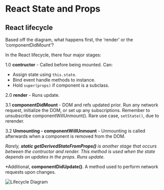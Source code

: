 # React State and Props

## React lifecycle

Based off the diagram, what happens first, the ‘render’ or the ‘componentDidMount’?

In the React lifecycle, there four major stages:

1.0 **contructor** - Called before being mounted. 
  Can:
  - Assign state using `this.state`.
  - Bind event handle methods to instance.
  - Hold `super(props)` if component is a subclass.

2.0 **render** - Runs update.

3.1 **componentDidMount** - DOM and refs updated prior. Run any network request, initialize the DOM, or set up any subscriptions. Remember to unsubscribe componentWillUnmount(). Rare use case, `setState()`, due to rerender.

3.2 **Unmounting - componentWillUnmount** - Unmounting is called afterwards when a component is removed from the DOM.

*Rarely, **static getDerivedStateFromProps()** is another stage that occurs between the contructor and render. This method is used when the state depends on updates in the props. Runs update.*

*Additional, **componentDidUpdate()**. A method used to perform network requests upon changes.


![Lifecycle Diagram](filler)


